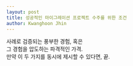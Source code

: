 ```yaml
---
layout: post
title: 성공적인 마이그레이션 프로젝트 수주를 위한 조건
author: Kwanghoon Jhin
---
```


사례로 검증되는 풍부한 경험, 혹은  
그 경험을 압도하는 파격적인 가격.  
만약 이 두 가지를 동시에 제시할 수 있다면, 끝. 
